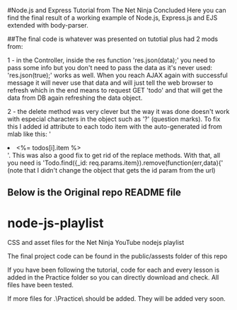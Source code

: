 #Node.js and Express Tutorial from The Net Ninja Concluded 
Here you can find the final result of a working example of Node.js, Express.js and EJS extended with body-parser.

##The final code is whatever was presented on tutotial plus had 2 mods from: 

1 -  in the Controller, inside the res function 'res.json(data);'  you need to pass some info but you don't need to pass the data as it's never used: 'res.json(true);' works as well. When you reach AJAX again with successful message it will never use that data and will just tell the web browser to refresh which in the end means to request GET 'todo' and that will get the data from DB again refreshing the data object.

2 -  the delete method was very clever but the way it was done doesn't work with especial characters in the object such as '?' (question marks). To fix this I added id attribute to each todo item with the auto-generated id from mlab like this: '<li id="<%= todos[i].id %>"><%= todos[i].item %></li>'. This was also a good fix to get rid of the replace methods. With that, all you need is 'Todo.find({_id: req.params.item}).remove(function(err,data){' (note that I didn't change the object that gets the id param from the url)


Below is the Original repo README file
-------- 
# node-js-playlist
CSS and asset files for the Net Ninja YouTube nodejs playlist

The final project code can be found in the public/assests folder of this repo

If you have been following the tutorial, code for each and every lesson is added in the Practice folder so you can directly download and check.
All files have been tested.

If more files for  .\Practice\ should be added. They will be added very soon.
